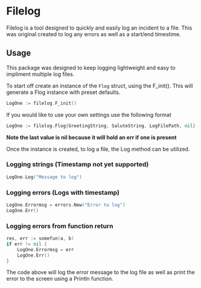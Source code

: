 # Filelog

Filelog is a tool designed to quickly and easily log an incident to a file. This was original created to log any errors as well as a start/end timestime.

## Usage

This package was designed to keep logging lightweight and easy to impliment multiple log files. 

To start off create an instance of the ``` Flog ``` struct, using the F_init(). This will generate a Flog instance with preset defaults. 

```go 
LogOne := filelog.F_init() 
```

If you would like to use your own settings use the following format

```go
LogOne := filelog.Flog{GreetingString, SaluteString, LogFilePath, nil}
```
**Note the last value is nil because it will hold an err if one is present**

Once the instance is created, to log a file, the Log method can be utilized.

### Logging strings (Timestamp not yet supported)

```go
LogOne.Log("Message to log")
```
### Logging errors (Logs with timestamp)

```go
LogOne.Errormsg = errors.New("Error to log")
LogOne.Err()
``` 

### Logging errors from function return

```go
res, err := somefun(a, b)
if err != nil {
	LogOne.Errormsg = err
	LogOne.Err()
}
```
The code above will log the error message to the log file as well as print the error to the screen using a Println function.